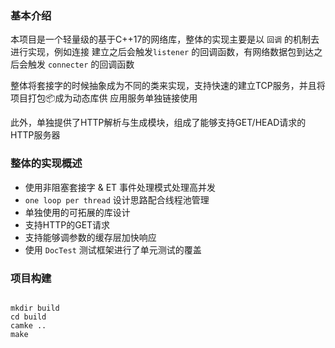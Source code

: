 ### 基本介绍

本项目是一个轻量级的基于C++17的网络库，整体的实现主要是以 `回调` 的机制去进行实现，例如连接
建立之后会触发`listener` 的回调函数，有网络数据包到达之后会触发 `connecter` 的回调函数

整体将套接字的时候抽象成为不同的类来实现，支持快速的建立TCP服务，并且将项目打包📦成为动态库供
应用服务单独链接使用

此外，单独提供了HTTP解析与生成模块，组成了能够支持GET/HEAD请求的HTTP服务器


### 整体的实现概述
- 使用非阻塞套接字 & ET 事件处理模式处理高并发
- `one loop per thread` 设计思路配合线程池管理
- 单独使用的可拓展的库设计
- 支持HTTP的GET请求
- 支持能够调参数的缓存层加快响应
- 使用 `DocTest` 测试框架进行了单元测试的覆盖


### 项目构建
```shell

mkdir build 
cd build 
camke ..
make 

```

